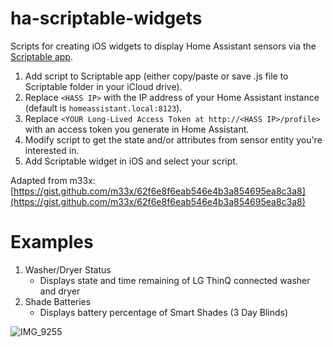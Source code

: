 # ha-scriptable-widgets
Scripts for creating iOS widgets to display Home Assistant sensors via the [Scriptable app](https://scriptable.app/).

1. Add script to Scriptable app (either copy/paste or save .js file to Scriptable folder in your iCloud drive).
2. Replace `<HASS IP>` with the IP address of your Home Assistant instance (default is `homeassistant.local:8123`).
3. Replace `<YOUR Long-Lived Access Token at http://<HASS IP>/profile>` with an access token you generate in Home Assistant.
4. Modify script to get the state and/or attributes from sensor entity you're interested in.
5. Add Scriptable widget in iOS and select your script.

Adapted from m33x: [https://gist.github.com/m33x/62f6e8f6eab546e4b3a854695ea8c3a8](https://gist.github.com/m33x/62f6e8f6eab546e4b3a854695ea8c3a8)

# Examples

1. Washer/Dryer Status
   - Displays state and time remaining of LG ThinQ connected washer and dryer
2. Shade Batteries
   - Displays battery percentage of Smart Shades (3 Day Blinds)

![IMG_9255](https://github.com/ianabshire/ha-scriptable-widgets/assets/7064594/abc486e8-7082-4da7-8517-84270b83e473)
